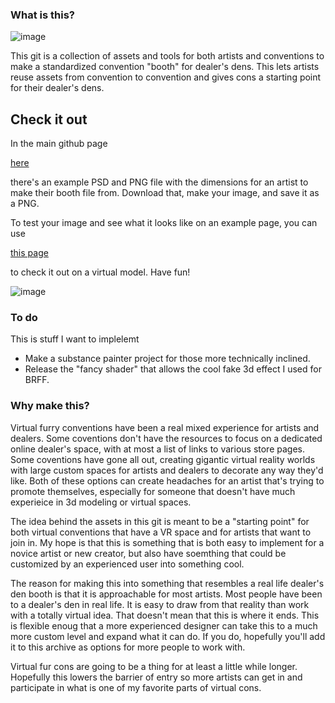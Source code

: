 ### What is this?

![image](https://user-images.githubusercontent.com/59941415/113497883-fbe58500-94d5-11eb-85c2-8fbcb56e64ed.png)

This git is a collection of assets and tools for both artists and conventions to make a standardized convention "booth" for dealer's dens.  This lets artists reuse assets from convention to convention and gives cons a starting point for their dealer's dens.  

## Check it out
In the main github page 

[here](https://github.com/FirrSkunk/VR-Con-Booth/tree/main/Dealer%20resources) 

there's an example PSD and PNG file with the dimensions for an artist to make their booth file from.  Download that, make your image, and save it as a PNG.  

To test your image and see what it looks like on an example page, you can use 

[this page](/example/index.html)

to check it out on a virtual model.  Have fun!

![image](https://user-images.githubusercontent.com/59941415/113522209-b0ca8100-956c-11eb-971f-2e2dda801755.png)



### To do
This is stuff I want to implelemt

- Make a substance painter project for those more technically inclined.
- Release the "fancy shader" that allows the cool fake 3d effect I used for BRFF.


### Why make this?

Virtual furry conventions have been a real mixed experience for artists and dealers. Some coventions don't have the resources to focus on a dedicated online dealer's space, with at most a list of links to various store pages.  Some coventions have gone all out, creating gigantic virtual reality worlds with large custom spaces for artists and dealers to decorate any way they'd like.  Both of these options can create headaches for an artist that's trying to promote themselves, especially for someone that doesn't have much experieice in 3d modeling or virtual spaces.

The idea behind the assets in this git is meant to be a "starting point" for both virtual conventions that have a VR space and for artists that want to join in.  My hope is that this is something that is both easy to implement for a novice artist or new creator, but also have soemthing that could be customized by an experienced user into something cool.

The reason for making this into something that resembles a real life dealer's den booth is that it is approachable for most artists.  Most people have been to a dealer's den in real life.  It is easy to draw from that reality than work with a totally virtual idea.  That doesn't mean that this is where it ends.  This is flexible enoug that a more experienced designer can take this to a much more custom level and expand what it can do.  If you do, hopefully you'll add it to this archive as options for more people to work with.  

Virtual fur cons are going to be a thing for at least a little while longer.  Hopefully this lowers the barrier of entry so more artists can get in and participate in what is one of my favorite parts of virtual cons.  
